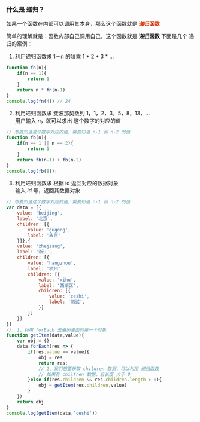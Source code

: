 ### 什么是 递归？

如果一个函数在内部可以调用其本身，那么这个函数就是 **<font color="#d63200">递归函数</font>**

简单的理解就是：函数内部自己调用自己，这个函数就是 **递归函数**
下面是几个 递归的案例：

1. 利用递归函数求 1～n 的阶乘 1 * 2 * 3 * ...

```JavaScript
function fn(n){
    if(n == 1){
        return 1
    }
    return n * fn(n-1)
}
console.log(fn(4)) // 24
```

2. 利用递归函数求 斐波那契数列 1，1，2，3，5，8，13，...  
用户输入 *n*，就可以求出 这个数字的对应的值

```JavaScript
// 想要知道这个数字对应的值，需要知道 n-1 和 n-2 的值
function fb(n){
    if(n == 1 || n == 2){
        return 1
    }
    return fb(n-1) + fb(n-2)
}
console.log(fb(8));
```

3. 利用递归函数求 根据 id 返回对应的数据对象  
输入 *id* 号，返回其数据对象

```JavaScript
// 想要知道这个数字对应的值，需要知道 n-1 和 n-2 的值
var data = [{
    value: 'beijing',
    label: '北京',
    children: [{
        value: 'gugong',
        label: '故宫'
    }]},{
    value: 'zhejiang',
    label: '浙江',
    children: [{
        value: 'hangzhou',
        label: '杭州',
        children: [{
            value: 'xihu',
            label: '西湖区',
            children: [{
                value: 'ceshi',
                label: '测试',
            }]
        }]
    }]
}]
//  1、利用 forEach 去遍历里面的每一个对象
function getItem(data,value){
    var obj = {}
    data.forEach(res => {
        if(res.value == value){
            obj = res
            return res;
            // 2、我们想要获取 children 数据，可以利用 递归函数
            // 如果有 chilfren 数据，且长度 大于 0
        }else if(res.children && res.children.length > 0){
            obj = getItem(res.children,value)
        }
    })
    return obj
}
console.log(getItem(data,'ceshi'))
```
